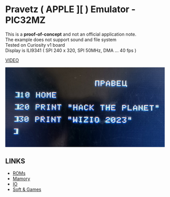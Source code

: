 # Pravetz ( APPLE ][ ) Emulator - PIC32MZ


This is a **proof-of-concept** and not an official application note.<br>
The example does not support sound and file system<br>
Tested on Curiosity v1 board<br>
Display is ILI9341 ( SPI 240 x 320, SPI 50MHz, DMA ... 40 fps )

[VIDEO](https://www.youtube.com/watch?v=D4u4xpfDgAM)

![pic32mz](https://raw.githubusercontent.com/Wiz-IO/examples-XC32/main/baremetal/EMU-Pravetz/pravetz.jpg)


## LINKS
* [ROMs](http://mirrors.apple2.org.za/Apple%20II%20Documentation%20Project/Computers/Pravetz/)
* [Mamory](https://www.kreativekorp.com/miscpages/a2info/memorymap.shtml)
* [IO](https://www.kreativekorp.com/miscpages/a2info/iomemory.shtml)
* [Soft & Games](http://archive.retro.co.za/mirrors/apple/ftp.apple.asimov.net-20050419/pub/apple_II/images/)
